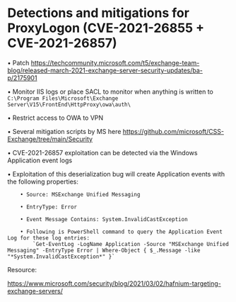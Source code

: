 # Detections and mitigations for ProxyLogon (CVE-2021-26855 + CVE-2021-26857)

• Patch https://techcommunity.microsoft.com/t5/exchange-team-blog/released-march-2021-exchange-server-security-updates/ba-p/2175901

• Monitor IIS logs or place SACL to monitor when anything is written to `C:\Program Files\Microsoft\Exchange Server\V15\FrontEnd\HttpProxy\owa\auth\`

• Restrict access to OWA to VPN 

• Several mitigation scripts by MS here https://github.com/microsoft/CSS-Exchange/tree/main/Security

• CVE-2021-26857 exploitation can be detected via the Windows Application event logs

• Exploitation of this deserialization bug will create Application events with the following properties:

		• Source: MSExchange Unified Messaging
		
		• EntryType: Error
		
		• Event Message Contains: System.InvalidCastException
		
		• Following is PowerShell command to query the Application Event Log for these log entries:		
			`Get-EventLog -LogName Application -Source "MSExchange Unified Messaging" -EntryType Error | Where-Object { $_.Message -like "*System.InvalidCastException*" }`
			
Resource:

https://www.microsoft.com/security/blog/2021/03/02/hafnium-targeting-exchange-servers/

